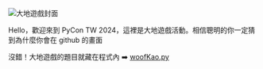 ![大地遊戲封面](https://github.com/user-attachments/assets/8a3c1aac-426e-4067-a3f5-8b61818259a5)

Hello，歡迎來到 PyCon TW 2024，這裡是大地遊戲活動。相信聰明的你一定猜到為什麼你會在 github 的畫面

沒錯！大地遊戲的題目就藏在程式內 ➡️ [woofKao.py](https://github.com/tingnli6603/PyCon-TW-2024-Booth-Game/blob/main/woofKao.py)
